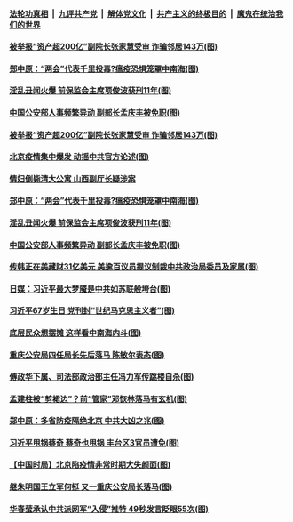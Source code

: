 

####  [法轮功真相](../../../../basic/blob/master/README.md?t=06171931) &nbsp;|&nbsp; [九评共产党](../../../../9ping.md/blob/master/README.md?t=06171931) &nbsp;|&nbsp; [解体党文化](../../../../jtdwh.md/blob/master/README.md?t=06171931)  &nbsp;|&nbsp; [共产主义的终极目的](../../../../gczydzjmd.md/blob/master/README.md?t=06171931) &nbsp;|&nbsp; [魔鬼在统治我们的世界](../../../../mgztzwmdsj.md/blob/master/README.md?t=06171931) 

#### [被举报“资产超200亿”副院长张家慧受审 诈骗邻居143万(图)](../pages/p2/936837.md?t=06171931) 

#### [郑中原：“两会”代表千里投毒?瘟疫恐惧笼罩中南海(图)](../pages/p2/936705.md?t=06171931) 


#### [淫乱丑闻火爆 前保监会主席项俊波获刑11年(图)](../pages/p2/936740.md?t=06171931) 

#### [中国公安部人事频繁异动 副部长孟庆丰被免职(图)](../pages/p2/936719.md?t=06171931) 


#### [被举报“资产超200亿”副院长张家慧受审 诈骗邻居143万(图)](../pages/p2/936837.md?t=06171931) 

#### [北京疫情集中爆发 动摇中共官方论述(图)](../pages/p2/936814.md?t=06171931) 

#### [情妇倒毙清大公寓 山西副厅长疑涉案](../pages/p2/936810.md?t=06171931) 

#### [郑中原：“两会”代表千里投毒?瘟疫恐惧笼罩中南海(图)](../pages/p2/936705.md?t=06171931) 


#### [淫乱丑闻火爆 前保监会主席项俊波获刑11年(图)](../pages/p2/936740.md?t=06171931) 

#### [中国公安部人事频繁异动 副部长孟庆丰被免职(图)](../pages/p2/936719.md?t=06171931) 


#### [传韩正在美藏财31亿美元 美逾百议员提议制裁中共政治局委员及家属(图)](../pages/p2/936692.md?t=06171931) 

#### [日媒：习近平最大梦魇是中共如苏联般垮台(图)](../pages/p2/936647.md?t=06171931) 

#### [习近平67岁生日 党刊封“世纪马克思主义者”(图)](../pages/p2/936635.md?t=06171931) 

#### [底层民众想摆摊 这样看中南海内斗(图)](../pages/p2/936615.md?t=06171931) 

#### [重庆公安局四任局长先后落马 陈敏尔表态(图)](../pages/p2/936613.md?t=06171931) 

#### [傅政华下属、司法部政治部主任冯力军传跳楼自杀(图)](../pages/p2/936584.md?t=06171931) 

#### [孟建柱被“剪裙边”？前“管家”邓恢林落马有玄机(图)](../pages/p2/936571.md?t=06171931) 

#### [郑中原：多省防疫隔绝北京 中共大凶之兆(图)](../pages/p2/936533.md?t=06171931) 

#### [习近平甩锅蔡奇 蔡奇也甩锅 丰台区3官员遭免(图)](../pages/p2/936569.md?t=06171931) 

#### [【中国时局】北京陷疫情非常时期大失颜面(图)](../pages/p2/936508.md?t=06171931) 

#### [继朱明国王立军何挺 又一重庆公安局长落马(图)](../pages/p2/936531.md?t=06171931) 

#### [华春莹承认中共派网军“入侵”推特 49秒发言眨眼55次(图)](../pages/p2/936498.md?t=06171931) 

